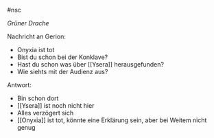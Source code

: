 #nsc 

*Grüner Drache*

Nachricht an Gerion:
- Onyxia ist tot
- Bist du schon bei der Konklave?
- Hast du schon was über [[Ysera]] herausgefunden?
- Wie siehts mit der Audienz aus?

Antwort:
- Bin schon dort
- [[Ysera]] ist noch nicht hier
- Alles verzögert sich
- [[Onyxia]] ist tot, könnte eine Erklärung sein, aber bei Weitem nicht genug

